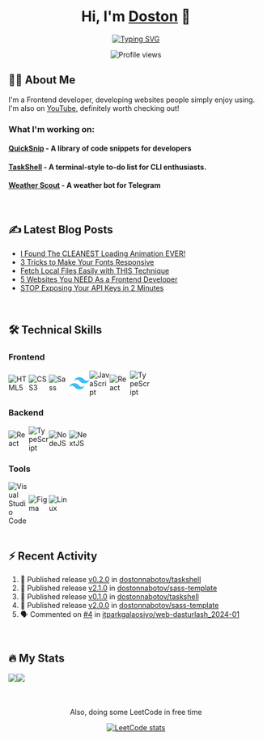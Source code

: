 <h1 align="center">Hi, I'm <a href="https://dostonnabotov.com">Doston</a> 👋</h1>

<p align="center">
  <a href="https://git.io/typing-svg"><img src="https://readme-typing-svg.demolab.com?font=Fira+Code&size=24&pause=1000&color=31ABE1&center=true&width=435&lines=Frontend+Developer+;UI/UX+Designer+;Content+Creator+;and+Passionate+Learner!;Nice+to+meet+you..." alt="Typing SVG" /></a>
</p>

<div align="center">
  <img src="https://komarev.com/ghpvc/?username=dostonnabotov&color=blue&abbreviated=true" alt="Profile views">
</div>

## 👨‍💻 About Me

I'm a Frontend developer, developing websites people simply enjoy using. I'm also on [YouTube](https://www.youtube.com/@technoph1le), definitely worth checking out!

### What I'm working on:

#### [QuickSnip](https://quicksnip.netlify.app) - A library of code snippets for developers
#### [TaskShell](https://taskshell.netlify.app) - A terminal-style to-do list for CLI enthusiasts.
#### [Weather Scout](https://t.me/WeatherScoutBot) - A weather bot for Telegram

<br />

<!--
[![LinkedIn](https://img.shields.io/badge/LinkedIn-0077B5?style=for-the-badge&logo=linkedin&logoColor=white)](https://www.linkedin.com/in/dostonnabotov)
[![Portfolio](https://img.shields.io/badge/Portfolio-030607?style=for-the-badge&logo=google&logoColor=white)](https://dostonnabotov.com/)
[![YouTube](https://img.shields.io/badge/YouTube-FF0000?style=for-the-badge&logo=youtube&logoColor=white)](https://www.youtube.com/@technoph1le)
[![DEV.TO](https://img.shields.io/badge/DEV.TO-black?style=for-the-badge&logo=dev.to&logoColor=white)](https://dev.to/dostonnabotov)
-->

## ✍ Latest Blog Posts

<!-- BLOG-POST-LIST:START -->
- [I Found The CLEANEST Loading Animation EVER!](https://dev.to/technoph1le/i-found-the-cleanest-loading-animation-ever-4ln1)
- [3 Tricks to Make Your Fonts Responsive](https://dev.to/technoph1le/3-methods-of-solving-un-responsive-fonts-w-css-414o)
- [Fetch Local Files Easily with THIS Technique](https://dev.to/technoph1le/how-to-fetch-a-json-file-with-javascript-promises-vs-asyncawait-26bo)
- [5 Websites You NEED As a Frontend Developer](https://dev.to/technoph1le/5-websites-for-frontend-devs-4ne0)
- [STOP Exposing Your API Keys in 2 Minutes](https://dev.to/technoph1le/how-to-store-api-keys-securely-in-a-env-file-32eo)
<!-- BLOG-POST-LIST:END -->

<br />

## 🛠 Technical Skills

### Frontend 

<div style="display: flex; align-items: center; flex-wrap: wrap">
  <img title="HTML5" alt="HTML5" width="40px" src="https://cdn.jsdelivr.net/gh/devicons/devicon/icons/html5/html5-original.svg" />
  <img title="CSS3" alt="CSS3" width="40px" src="https://cdn.jsdelivr.net/gh/devicons/devicon/icons/css3/css3-original.svg" />
  <img title="Sass" alt="Sass" width="40px" src="https://cdn.jsdelivr.net/gh/devicons/devicon/icons/sass/sass-original.svg" />
  <img title="TailWind CSS" alt="TailWind CSS" width="40px" src="https://github.com/devicons/devicon/blob/v2.16.0/icons/tailwindcss/tailwindcss-original.svg" />
  <img title="JavaScript" alt="JavaScript" width="40px" src="https://cdn.jsdelivr.net/gh/devicons/devicon/icons/javascript/javascript-original.svg" />
  <img title="React" alt="React" width="40px" src="https://cdn.jsdelivr.net/gh/devicons/devicon/icons/react/react-original.svg" />
  <img title="TypeScript" alt="TypeScript" width="40px" src="https://cdn.jsdelivr.net/gh/devicons/devicon/icons/typescript/typescript-original.svg" />
</div>

### Backend

<div style="display: flex; align-items: center; flex-wrap: wrap">
  <img title="React" alt="React" width="40px" src="https://cdn.jsdelivr.net/gh/devicons/devicon/icons/react/react-original.svg" />
  <img title="TypeScript" alt="TypeScript" width="40px" src="https://cdn.jsdelivr.net/gh/devicons/devicon/icons/typescript/typescript-original.svg" />
  <img title="NodeJS" alt="NodeJS" width="40px" src="https://cdn.jsdelivr.net/gh/devicons/devicon/icons/nodejs/nodejs-original.svg" />
  <img title="NextJS" alt="NextJS" width="40px" src="https://cdn.jsdelivr.net/gh/devicons/devicon/icons/nextjs/nextjs-original.svg" />
</div>

### Tools

<div style="display: flex; align-items: center; flex-wrap: wrap">
  <img title="Visual Studio Code" alt="Visual Studio Code" width="40px" src="https://cdn.jsdelivr.net/gh/devicons/devicon/icons/vscode/vscode-original.svg" />
  <img title="Figma" alt="Figma" width="40px" src="https://cdn.jsdelivr.net/gh/devicons/devicon/icons/figma/figma-original.svg" />
  <img title="Linux" alt="Linux" width="40px" src="https://cdn.jsdelivr.net/gh/devicons/devicon/icons/linux/linux-original.svg" />
</div>

<br />

## ⚡ Recent Activity

<!--START_SECTION:activity-->

1. 🚀 Published release [v0.2.0](https://github.com/dostonnabotov/taskshell/releases/tag/v0.2.0) in [dostonnabotov/taskshell](https://github.com/dostonnabotov/taskshell)
2. 🚀 Published release [v2.1.0](https://github.com/dostonnabotov/sass-template/releases/tag/v2.1.0) in [dostonnabotov/sass-template](https://github.com/dostonnabotov/sass-template)
3. 🚀 Published release [v0.1.0](https://github.com/dostonnabotov/taskshell/releases/tag/v0.1.0) in [dostonnabotov/taskshell](https://github.com/dostonnabotov/taskshell)
4. 🚀 Published release [v2.0.0](https://github.com/dostonnabotov/sass-template/releases/tag/v2.0.0) in [dostonnabotov/sass-template](https://github.com/dostonnabotov/sass-template)
5. 🗣 Commented on [#4](https://github.com/itparkgalaosiyo/web-dasturlash_2024-01/pull/4#issuecomment-2482816012) in [itparkgalaosiyo/web-dasturlash_2024-01](https://github.com/itparkgalaosiyo/web-dasturlash_2024-01)
<!--END_SECTION:activity-->

<br />

## 🔥 My Stats

<div style="display: flex; flex-wrap: wrap;">
<picture>
  <source 
    srcset="http://github-readme-streak-stats.herokuapp.com?user=dostonnabotov&theme=dark&background=0d1117&border=30363d"
    media="(prefers-color-scheme: dark)"
  />
  <source
    srcset="http://github-readme-streak-stats.herokuapp.com?user=dostonnabotov&theme=default"
    media="(prefers-color-scheme: light), (prefers-color-scheme: no-preference)"
  />
  <img src="http://github-readme-streak-stats.herokuapp.com?user=dostonnabotov&theme=default" />
</picture>

<picture>
  <source 
    srcset="https://github-readme-stats-xi2d.vercel.app/api?username=dostonnabotov&show_icons=true&theme=transparent&border_color=30363d&text_color=ecf3ff"
    media="(prefers-color-scheme: dark)"
  />
  <source
    srcset="https://github-readme-stats-xi2d.vercel.app/api?username=dostonnabotov&show_icons=true&theme=transparent"
    media="(prefers-color-scheme: light), (prefers-color-scheme: no-preference)"
  />
  <img src="https://github-readme-stats-xi2d.vercel.app/api?username=dostonnabotov&show_icons=true&theme=transparent" />
</picture>
</div>

<br>
<br>

<div align="center">
  <p>Also, doing some LeetCode in free time</p>
  <a href="https://leetcode.com/technoph1le/"><img src="https://img.shields.io/badge/dynamic/json?style=for-the-badge&labelColor=black&color=%23ffa116&label=Solved&query=solvedOverTotal&url=https%3A%2F%2Fleetcode-badge.vercel.app%2Fapi%2Fusers%2Ftechnoph1le&logo=leetcode&logoColor=yellow" alt="LeetCode stats"></a>
</div>
